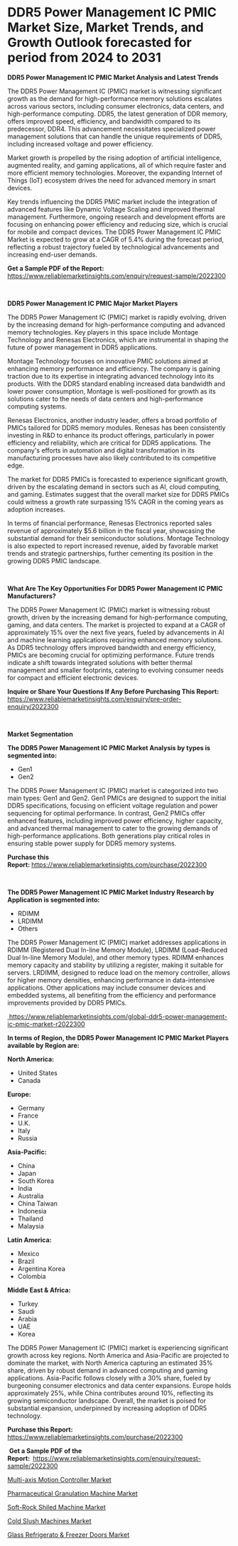 <p><h1>DDR5 Power Management IC PMIC Market Size, Market Trends, and Growth Outlook forecasted for period from 2024 to 2031</h1></p><p><strong>DDR5 Power Management IC PMIC Market Analysis and Latest Trends</strong></p>
<p><p>The DDR5 Power Management IC (PMIC) market is witnessing significant growth as the demand for high-performance memory solutions escalates across various sectors, including consumer electronics, data centers, and high-performance computing. DDR5, the latest generation of DDR memory, offers improved speed, efficiency, and bandwidth compared to its predecessor, DDR4. This advancement necessitates specialized power management solutions that can handle the unique requirements of DDR5, including increased voltage and power efficiency.</p><p>Market growth is propelled by the rising adoption of artificial intelligence, augmented reality, and gaming applications, all of which require faster and more efficient memory technologies. Moreover, the expanding Internet of Things (IoT) ecosystem drives the need for advanced memory in smart devices.</p><p>Key trends influencing the DDR5 PMIC market include the integration of advanced features like Dynamic Voltage Scaling and improved thermal management. Furthermore, ongoing research and development efforts are focusing on enhancing power efficiency and reducing size, which is crucial for mobile and compact devices. The DDR5 Power Management IC PMIC Market is expected to grow at a CAGR of 5.4% during the forecast period, reflecting a robust trajectory fueled by technological advancements and increasing end-user demands.</p></p>
<p><strong>Get a Sample PDF of the Report:&nbsp;</strong> <a href="https://www.reliablemarketinsights.com/enquiry/request-sample/2022300?utm_campaign=1589&utm_medium=2&utm_source=Github&utm_content=ia&utm_term=28102024&utm_id=ddr5-power-management-ic-pmic">https://www.reliablemarketinsights.com/enquiry/request-sample/2022300</a></p>
<p>&nbsp;</p>
<p><strong>DDR5 Power Management IC PMIC Major Market Players</strong></p>
<p><p>The DDR5 Power Management IC (PMIC) market is rapidly evolving, driven by the increasing demand for high-performance computing and advanced memory technologies. Key players in this space include Montage Technology and Renesas Electronics, which are instrumental in shaping the future of power management in DDR5 applications.</p><p>Montage Technology focuses on innovative PMIC solutions aimed at enhancing memory performance and efficiency. The company is gaining traction due to its expertise in integrating advanced technology into its products. With the DDR5 standard enabling increased data bandwidth and lower power consumption, Montage is well-positioned for growth as its solutions cater to the needs of data centers and high-performance computing systems.</p><p>Renesas Electronics, another industry leader, offers a broad portfolio of PMICs tailored for DDR5 memory modules. Renesas has been consistently investing in R&D to enhance its product offerings, particularly in power efficiency and reliability, which are critical for DDR5 applications. The company's efforts in automation and digital transformation in its manufacturing processes have also likely contributed to its competitive edge.</p><p>The market for DDR5 PMICs is forecasted to experience significant growth, driven by the escalating demand in sectors such as AI, cloud computing, and gaming. Estimates suggest that the overall market size for DDR5 PMICs could witness a growth rate surpassing 15% CAGR in the coming years as adoption increases.</p><p>In terms of financial performance, Renesas Electronics reported sales revenue of approximately $5.6 billion in the fiscal year, showcasing the substantial demand for their semiconductor solutions. Montage Technology is also expected to report increased revenue, aided by favorable market trends and strategic partnerships, further cementing its position in the growing DDR5 PMIC landscape.</p></p>
<p>&nbsp;</p>
<p><strong>What Are The Key Opportunities For DDR5 Power Management IC PMIC Manufacturers?</strong></p>
<p><p>The DDR5 Power Management IC (PMIC) market is witnessing robust growth, driven by the increasing demand for high-performance computing, gaming, and data centers. The market is projected to expand at a CAGR of approximately 15% over the next five years, fueled by advancements in AI and machine learning applications requiring enhanced memory solutions. As DDR5 technology offers improved bandwidth and energy efficiency, PMICs are becoming crucial for optimizing performance. Future trends indicate a shift towards integrated solutions with better thermal management and smaller footprints, catering to evolving consumer needs for compact and efficient electronic devices.</p></p>
<p><strong>Inquire or Share Your Questions If Any Before Purchasing This Report:</strong> <a href="https://www.reliablemarketinsights.com/enquiry/pre-order-enquiry/2022300?utm_campaign=1589&utm_medium=2&utm_source=Github&utm_content=ia&utm_term=28102024&utm_id=ddr5-power-management-ic-pmic">https://www.reliablemarketinsights.com/enquiry/pre-order-enquiry/2022300</a></p>
<p>&nbsp;</p>
<p><strong>Market Segmentation</strong></p>
<p><strong>The DDR5 Power Management IC PMIC Market Analysis by types is segmented into:</strong></p>
<p><ul><li>Gen1</li><li>Gen2</li></ul></p>
<p><p>The DDR5 Power Management IC (PMIC) market is categorized into two main types: Gen1 and Gen2. Gen1 PMICs are designed to support the initial DDR5 specifications, focusing on efficient voltage regulation and power sequencing for optimal performance. In contrast, Gen2 PMICs offer enhanced features, including improved power efficiency, higher capacity, and advanced thermal management to cater to the growing demands of high-performance applications. Both generations play critical roles in ensuring stable power supply for DDR5 memory systems.</p></p>
<p><strong>Purchase this Report:&nbsp;</strong><a href="https://www.reliablemarketinsights.com/purchase/2022300?utm_campaign=1589&utm_medium=2&utm_source=Github&utm_content=ia&utm_term=28102024&utm_id=ddr5-power-management-ic-pmic">https://www.reliablemarketinsights.com/purchase/2022300</a></p>
<p>&nbsp;</p>
<p><strong>The DDR5 Power Management IC PMIC Market Industry Research by Application is segmented into:</strong></p>
<p><ul><li>RDIMM</li><li>LRDIMM</li><li>Others</li></ul></p>
<p><p>The DDR5 Power Management IC (PMIC) market addresses applications in RDIMM (Registered Dual In-line Memory Module), LRDIMM (Load-Reduced Dual In-line Memory Module), and other memory types. RDIMM enhances memory capacity and stability by utilizing a register, making it suitable for servers. LRDIMM, designed to reduce load on the memory controller, allows for higher memory densities, enhancing performance in data-intensive applications. Other applications may include consumer devices and embedded systems, all benefiting from the efficiency and performance improvements provided by DDR5 PMICs.</p></p>
<p><a href="https://www.reliablemarketinsights.com/global-ddr5-power-management-ic-pmic-market-r2022300?utm_campaign=1589&utm_medium=2&utm_source=Github&utm_content=ia&utm_term=28102024&utm_id=ddr5-power-management-ic-pmic">&nbsp;https://www.reliablemarketinsights.com/global-ddr5-power-management-ic-pmic-market-r2022300</a></p>
<p><strong>In terms of Region, the DDR5 Power Management IC PMIC Market Players available by Region are:</strong></p>
<p>
    <p> <strong> North America: </strong>
        <ul>
            <li>United States</li>
            <li>Canada</li>
        </ul>
        </p> 
    <p> <strong> Europe: </strong>
        <ul>
            <li>Germany</li>
            <li>France</li>
            <li>U.K.</li>
            <li>Italy</li>
            <li>Russia</li>
        </ul>
        </p> 
    <p> <strong> Asia-Pacific: </strong>
        <ul>
            <li>China</li>
            <li>Japan</li>
            <li>South Korea</li>
            <li>India</li>
            <li>Australia</li>
            <li>China Taiwan</li>
            <li>Indonesia</li>
            <li>Thailand</li>
            <li>Malaysia</li>
        </ul>
        </p> 
    <p> <strong> Latin America: </strong>
        <ul>
            <li>Mexico</li>
            <li>Brazil</li>
            <li>Argentina Korea</li>
            <li>Colombia</li>
        </ul>
        </p> 
    <p> <strong> Middle East & Africa: </strong>
        <ul>
            <li>Turkey</li>
            <li>Saudi</li>
            <li>Arabia</li>
            <li>UAE</li>
            <li>Korea</li>
        </ul>
    </p>
    </p>
<p><p>The DDR5 Power Management IC (PMIC) market is experiencing significant growth across key regions. North America and Asia-Pacific are projected to dominate the market, with North America capturing an estimated 35% share, driven by robust demand in advanced computing and gaming applications. Asia-Pacific follows closely with a 30% share, fueled by burgeoning consumer electronics and data center expansions. Europe holds approximately 25%, while China contributes around 10%, reflecting its growing semiconductor landscape. Overall, the market is poised for substantial expansion, underpinned by increasing adoption of DDR5 technology.</p></p>
<p><strong>Purchase this Report: </strong><a href="https://www.reliablemarketinsights.com/purchase/2022300?utm_campaign=1589&utm_medium=2&utm_source=Github&utm_content=ia&utm_term=28102024&utm_id=ddr5-power-management-ic-pmic">https://www.reliablemarketinsights.com/purchase/2022300</a></p>
<p>&nbsp;<strong>Get a Sample PDF of the Report:&nbsp;&nbsp;</strong><a href="https://www.reliablemarketinsights.com/enquiry/request-sample/2022300?utm_campaign=1589&utm_medium=2&utm_source=Github&utm_content=ia&utm_term=28102024&utm_id=ddr5-power-management-ic-pmic">https://www.reliablemarketinsights.com/enquiry/request-sample/2022300</a></p>
<p><strong></strong></p>
<p><p><a href="https://www.linkedin.com/pulse/global-multi-axis-motion-controller-nexus-sector-confluences-s79sf?trk=public_post_embed_feed-article-content&utm_campaign=1589&utm_medium=2&utm_source=Github&utm_content=ia&utm_term=28102024&utm_id=ddr5-power-management-ic-pmic">Multi-axis Motion Controller Market</a></p><p><a href="https://www.linkedin.com/pulse/pharmaceutical-granulation-machine-market-global-trends-gvljf?trk=public_post_embed_feed-article-content&utm_campaign=1589&utm_medium=2&utm_source=Github&utm_content=ia&utm_term=28102024&utm_id=ddr5-power-management-ic-pmic">Pharmaceutical Granulation Machine Market</a></p><p><a href="https://www.linkedin.com/pulse/soft-rock-shiled-machine-market-global-regional-analysis-agpif?trk=public_post_embed_feed-article-content&utm_campaign=1589&utm_medium=2&utm_source=Github&utm_content=ia&utm_term=28102024&utm_id=ddr5-power-management-ic-pmic">Soft-Rock Shiled Machine Market</a></p><p><a href="https://www.linkedin.com/pulse/market-forecasting-change-global-cold-slush-machines-dynamics-ywu1f?utm_campaign=1589&utm_medium=2&utm_source=Github&utm_content=ia&utm_term=28102024&utm_id=ddr5-power-management-ic-pmic">Cold Slush Machines Market</a></p><p><a href="https://www.linkedin.com/pulse/unlocking-growth-potential-strategic-analysis-glass-refrigerato-o3blf?trk=public_post_embed_feed-article-content&utm_campaign=1589&utm_medium=2&utm_source=Github&utm_content=ia&utm_term=28102024&utm_id=ddr5-power-management-ic-pmic">Glass Refrigerato & Freezer Doors Market</a></p></p>